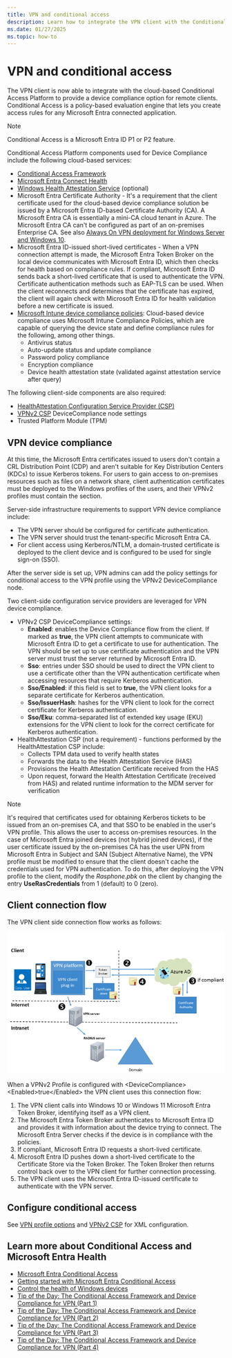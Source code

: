 ```yaml
---
title: VPN and conditional access
description: Learn how to integrate the VPN client with the Conditional Access platform, and how to create access rules for Microsoft Entra connected apps.
ms.date: 01/27/2025
ms.topic: how-to
---
```


# VPN and conditional access

The VPN client is now able to integrate with the cloud-based Conditional Access Platform to provide a device compliance option for remote clients. Conditional Access is a policy-based evaluation engine that lets you create access rules for any Microsoft Entra connected application.

>[!NOTE]
>Conditional Access is a Microsoft Entra ID P1 or P2 feature.

Conditional Access Platform components used for Device Compliance include the following cloud-based services:

- [Conditional Access Framework](/archive/blogs/tip_of_the_day/tip-of-the-day-the-conditional-access-framework-and-device-compliance-for-vpn)
- [Microsoft Entra Connect Health](/azure/active-directory/connect-health/active-directory-aadconnect-health)
- [Windows Health Attestation Service](../../system-security/protect-high-value-assets-by-controlling-the-health-of-windows-10-based-devices.md) (optional)
- Microsoft Entra Certificate Authority - It's a requirement that the client certificate used for the cloud-based device compliance solution be issued by a Microsoft Entra ID-based Certificate Authority (CA). A Microsoft Entra CA is essentially a mini-CA cloud tenant in Azure. The Microsoft Entra CA can't be configured as part of an on-premises Enterprise CA.
See also [Always On VPN deployment for Windows Server and Windows 10](/windows-server/remote/remote-access/vpn/always-on-vpn/deploy/always-on-vpn-deploy).
- Microsoft Entra ID-issued short-lived certificates - When a VPN connection attempt is made, the Microsoft Entra Token Broker on the local device communicates with Microsoft Entra ID, which then checks for health based on compliance rules. If compliant, Microsoft Entra ID sends back a short-lived certificate that is used to authenticate the VPN. Certificate authentication methods such as EAP-TLS can be used. When the client reconnects and determines that the certificate has expired, the client will again check with Microsoft Entra ID for health validation before a new certificate is issued.
- [Microsoft Intune device compliance policies](/mem/intune/protect/device-compliance-get-started): Cloud-based device compliance uses Microsoft Intune Compliance Policies, which are capable of querying the device state and define compliance rules for the following, among other things.
  - Antivirus status
  - Auto-update status and update compliance
  - Password policy compliance
  - Encryption compliance
  - Device health attestation state (validated against attestation service after query)

The following client-side components are also required:

- [HealthAttestation Configuration Service Provider (CSP)](/windows/client-management/mdm/healthattestation-csp)
- [VPNv2 CSP](/windows/client-management/mdm/vpnv2-csp) DeviceCompliance node settings
- Trusted Platform Module (TPM)

## VPN device compliance

At this time, the Microsoft Entra certificates issued to users don't contain a CRL Distribution Point (CDP) and aren't suitable for Key Distribution Centers (KDCs) to issue Kerberos tokens. For users to gain access to on-premises resources such as files on a network share, client authentication certificates must be deployed to the Windows profiles of the users, and their VPNv2 profiles must contain the <SSO> section.

Server-side infrastructure requirements to support VPN device compliance include:

- The VPN server should be configured for certificate authentication.
- The VPN server should trust the tenant-specific Microsoft Entra CA.
- For client access using Kerberos/NTLM, a domain-trusted certificate is deployed to the client device and is configured to be used for single sign-on (SSO).

After the server side is set up, VPN admins can add the policy settings for conditional access to the VPN profile using the VPNv2 DeviceCompliance node.

Two client-side configuration service providers are leveraged for VPN device compliance.

- VPNv2 CSP DeviceCompliance settings:
  - **Enabled**: enables the Device Compliance flow from the client. If marked as **true**, the VPN client attempts to communicate with Microsoft Entra ID to get a certificate to use for authentication. The VPN should be set up to use certificate authentication and the VPN server must trust the server returned by Microsoft Entra ID.
  - **Sso**: entries under SSO should be used to direct the VPN client to use a certificate other than the VPN authentication certificate when accessing resources that require Kerberos authentication.
  - **Sso/Enabled**: if this field is set to **true**, the VPN client looks for a separate certificate for Kerberos authentication.
  - **Sso/IssuerHash**: hashes for the VPN client to look for the correct certificate for Kerberos authentication.
  - **Sso/Eku**: comma-separated list of extended key usage (EKU) extensions for the VPN client to look for the correct certificate for Kerberos authentication.
- HealthAttestation CSP (not a requirement) - functions performed by the HealthAttestation CSP include:
  - Collects TPM data used to verify health states
  - Forwards the data to the Health Attestation Service (HAS)
  - Provisions the Health Attestation Certificate received from the HAS
  - Upon request, forward the Health Attestation Certificate (received from HAS) and related runtime information to the MDM server for verification

> [!NOTE]
> It's required that certificates used for obtaining Kerberos tickets to be issued from an on-premises CA, and that SSO to be enabled in the user's VPN profile. This allows the user to access on-premises resources.
> In the case of Microsoft Entra joined devices (not hybrid joined devices), if the user certificate issued by the on-premises CA has the user UPN from Microsoft Entra in Subject and SAN (Subject Alternative Name), the VPN profile must be modified to ensure that the client doesn't cache the credentials used for VPN authentication. To do this, after deploying the VPN profile to the client, modify the *Rasphone.pbk* on the client by changing the entry **UseRasCredentials** from 1 (default) to 0 (zero).

## Client connection flow

The VPN client side connection flow works as follows:

![Device compliance workflow when VPN client attempts to connect.](images/vpn-device-compliance.png)

When a VPNv2 Profile is configured with \<DeviceCompliance> \<Enabled>true<\/Enabled> the VPN client uses this connection flow:

1. The VPN client calls into Windows 10 or Windows 11 Microsoft Entra Token Broker, identifying itself as a VPN client.
1. The Microsoft Entra Token Broker authenticates to Microsoft Entra ID and provides it with information about the device trying to connect. The Microsoft Entra Server checks if the device is in compliance with the policies.
1. If compliant, Microsoft Entra ID requests a short-lived certificate.
1. Microsoft Entra ID pushes down a short-lived certificate to the Certificate Store via the Token Broker. The Token Broker then returns control back over to the VPN client for further connection  processing.
1. The VPN client uses the Microsoft Entra ID-issued certificate to authenticate with the VPN server.

## Configure conditional access

See [VPN profile options](vpn-profile-options.md) and [VPNv2 CSP](/windows/client-management/mdm/vpnv2-csp) for XML configuration.

<a name='learn-more-about-conditional-access-and-azure-ad-health'></a>

## Learn more about Conditional Access and Microsoft Entra Health

- [Microsoft Entra Conditional Access](/azure/active-directory/conditional-access/overview)
- [Getting started with Microsoft Entra Conditional Access](/azure/active-directory/authentication/tutorial-enable-azure-mfa)
- [Control the health of Windows devices](../../system-security/protect-high-value-assets-by-controlling-the-health-of-windows-10-based-devices.md)
- [Tip of the Day: The Conditional Access Framework and Device Compliance for VPN (Part 1)](/archive/blogs/tip_of_the_day/tip-of-the-day-the-conditional-access-framework-and-device-compliance-for-vpn)
- [Tip of the Day: The Conditional Access Framework and Device Compliance for VPN (Part 2)](/archive/blogs/tip_of_the_day/tip-of-the-day-the-conditional-access-framework-and-device-compliance-for-vpn-part-2)
- [Tip of the Day: The Conditional Access Framework and Device Compliance for VPN (Part 3)](/archive/blogs/tip_of_the_day/tip-of-the-day-the-conditional-access-framework-and-device-compliance-for-vpn-part-3)
- [Tip of the Day: The Conditional Access Framework and Device Compliance for VPN (Part 4)](/archive/blogs/tip_of_the_day/tip-of-the-day-the-conditional-access-framework-and-device-compliance-for-vpn-part-4)
